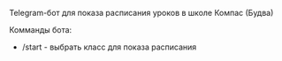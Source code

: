 Telegram-бот для показа расписания уроков в школе Компас (Будва)


Комманды бота:
  - /start - выбрать класс для показа расписания
